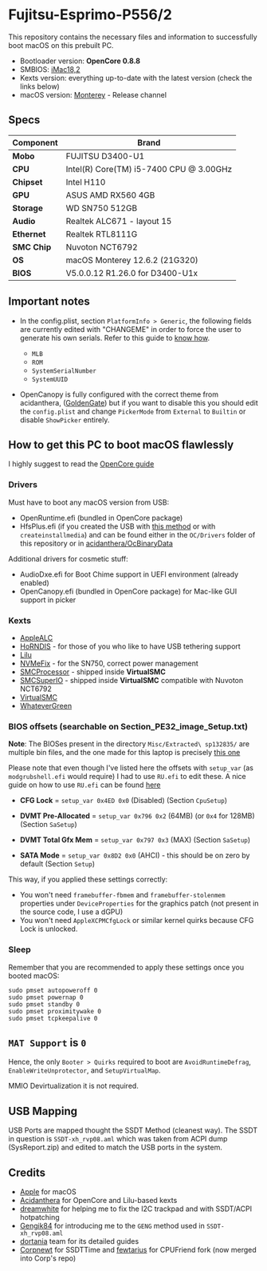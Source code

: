 # Fujitsu-Esprimo-P556/2
This repository contains the necessary files and information to successfully boot macOS on this prebuilt PC.

- Bootloader version: **OpenCore 0.8.8**
- SMBIOS: [iMac18,2](https://everymac.com/systems/apple/imac/specs/imac-core-i5-3.0-21-inch-aluminum-retina-4k-mid-2017-specs.html)
- Kexts version: everything up-to-date with the latest version (check the links below)
- macOS version: [Monterey](https://www.apple.com/macos/monterey) - Release channel


## Specs

| Component      | Brand                                     |
|----------------|-------------------------------------------|
| **Mobo**       |  FUJITSU D3400-U1                         |
| **CPU**        |  Intel(R) Core(TM) i5-7400 CPU @ 3.00GHz  |
| **Chipset**    |  Intel H110                               |
| **GPU**        |  ASUS AMD RX560 4GB                       |
| **Storage**    |  WD SN750 512GB                           |
| **Audio**      |  Realtek ALC671 - layout 15               |
| **Ethernet**   |  Realtek RTL8111G                         |
| **SMC Chip**   |  Nuvoton NCT6792                          |
| **OS**         |  macOS Monterey 12.6.2 (21G320)           |
| **BIOS**       |  V5.0.0.12 R1.26.0 for D3400-U1x          |


## Important notes

- In the config.plist, section `PlatformInfo > Generic`, the following fields are currently edited with "CHANGEME" in order to force the user to generate his own serials. Refer to this guide to [know how](https://dortania.github.io/OpenCore-Install-Guide/config-laptop.plist/icelake.html#platforminfo). 
  - `MLB`
  - `ROM`
  - `SystemSerialNumber` 
  - `SystemUUID`


- OpenCanopy is fully configured with the correct theme from acidanthera, ([GoldenGate](https://dortania.github.io/OpenCanopy-Gallery/ocbinary.html#set-1-goldengate)) but if you want to disable this you should edit the `config.plist` and change `PickerMode` from `External` to `Builtin` or disable `ShowPicker` entirely.


## How to get this PC to boot macOS flawlessly

I highly suggest to read the [OpenCore guide](https://dortania.github.io/OpenCore-Install-Guide/)

### Drivers

Must have to boot any macOS version from USB:

* OpenRuntime.efi (bundled in OpenCore package)
* HfsPlus.efi (if you created the USB with [this method](https://dortania.github.io/OpenCore-Install-Guide/installer-guide/mac-install-recovery.html#legacy-macos-online-method) or with `createinstallmedia`) and can be found either in the `OC/Drivers` folder of this repository or in [acidanthera/OcBinaryData](https://github.com/acidanthera/OcBinaryData/blob/master/Drivers/HfsPlus.efi)

Additional drivers for cosmetic stuff:

* AudioDxe.efi for Boot Chime support in UEFI environment (already enabled)
* OpenCanopy.efi (bundled in OpenCore package) for Mac-like GUI support in picker

### Kexts

* [AppleALC](https://github.com/acidanthera/AppleALC/releases/latest)
* [HoRNDIS](https://github.com/jwise/HoRNDIS/releases/latest) - for those of you who like to have USB tethering support
* [Lilu](https://github.com/acidanthera/Lilu/releases/latest)
* [NVMeFix](https://github.com/acidanthera/NVMeFix/releases/latest) - for the SN750, correct power management
* [SMCProcessor](https://github.com/acidanthera/VirtualSMC/releases/latest) - shipped inside **VirtualSMC**
* [SMCSuperIO](https://github.com/acidanthera/VirtualSMC/releases/latest) - shipped inside **VirtualSMC** compatible with Nuvoton NCT6792 
* [VirtualSMC](https://github.com/acidanthera/VirtualSMC/releases/latest) 
* [WhateverGreen](https://github.com/acidanthera/WhateverGreen/releases/latest)

 ### BIOS offsets (searchable on Section_PE32_image_Setup.txt)
 
 **Note**: The BIOSes present in the directory `Misc/Extracted\ sp132835/` are multiple bin files, and the one made for this laptop is precisely [this one](https://github.com/1alessandro1/HP-laptop-15s-fq1034nl-ice-lake/blob/main/Misc/BIOS/BIOS_F.23_HP_086C9/Extracted%20sp135993/086C8.bin)
 
 Please note that even though I've listed here the offsets with `setup_var` (as `modgrubshell.efi` would require) I had to use `RU.efi` to edit these. A nice guide on how to use `RU.efi` can be found [here](https://www.macos86.it/topic/4523-guida-come-modificare-le-impostazioni-nascoste-del-bios-su-pc-con-firmware-uefi/)
 
 
- **CFG Lock** = `setup_var 0x4ED 0x0` (Disabled) (Section `CpuSetup`)
 
- **DVMT Pre-Allocated** = `setup_var 0x796 0x2` (64MB) (or `0x4` for 128MB) (Section `SaSetup`)
 
- **DVMT Total Gfx Mem** = `setup_var 0x797 0x3` (MAX) (Section `SaSetup`)
 
- **SATA Mode** = `setup_var 0x8D2 0x0` (AHCI) - this should be on zero by default (Section `Setup`)


This way, if you applied these settings correctly: 
- You won't need `framebuffer-fbmem` and `framebuffer-stolenmem` properties under `DeviceProperties` for the graphics patch (not present in the source code, I use a dGPU)
- You won't need `AppleXCPMCfgLock` or similar kernel quirks because CFG Lock is unlocked.
  
### Sleep

Remember that you are recommended to apply these settings once you booted macOS:

```
sudo pmset autopoweroff 0
sudo pmset powernap 0
sudo pmset standby 0
sudo pmset proximitywake 0
sudo pmset tcpkeepalive 0
```

## `MAT Support` is `0`

Hence, the only `Booter > Quirks` required to boot are `AvoidRuntimeDefrag`, `EnableWriteUnprotector`, and `SetupVirtualMap`.

MMIO Devirtualization it is not required.

## USB Mapping

USB Ports are mapped thought the SSDT Method (cleanest way). The SSDT in question is `SSDT-xh_rvp08.aml` which was taken from ACPI dump (SysReport.zip) and edited to match the USB ports in the system.

## Credits

* [Apple](https://apple.com) for macOS
* [Acidanthera](https://github.com/Acidanthera) for OpenCore and Lilu-based kexts 
* [dreamwhite](https://github.com/dreamwhite) for helping me to fix the I2C trackpad and with SSDT/ACPI hotpatching
* [Gengik84](https://www.macos86.it/profile/1-gengik84/) for introducing me to the `GENG` method used in `SSDT-xh_rvp08.aml`
* [dortania](https://github.com/dortania) team for its detailed guides
* [Corpnewt](https://github.com/CorpNewt) for SSDTTime and [fewtarius](https://github.com/fewtarius) for CPUFriend fork (now merged into Corp's repo)
